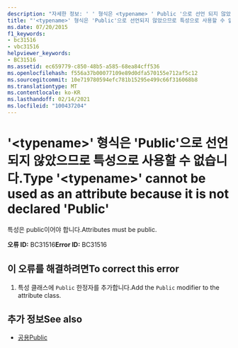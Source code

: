 ```yaml
---
description: "자세한 정보: ' ' 형식은 <typename> ' Public '으로 선언 되지 않았으므로 특성으로 사용할 수 없습니다."
title: "'<typename>' 형식은 'Public'으로 선언되지 않았으므로 특성으로 사용할 수 없습니다."
ms.date: 07/20/2015
f1_keywords:
- bc31516
- vbc31516
helpviewer_keywords:
- BC31516
ms.assetid: ec659779-c850-48b5-a585-68ea84cff536
ms.openlocfilehash: f556a37b00077109e89d0dfa570155e712af5c12
ms.sourcegitcommit: 10e719780594efc781b15295e499c66f316068b8
ms.translationtype: MT
ms.contentlocale: ko-KR
ms.lasthandoff: 02/14/2021
ms.locfileid: "100437204"
---
```

# <a name="type-typename-cannot-be-used-as-an-attribute-because-it-is-not-declared-public"></a><span data-ttu-id="02f1f-103">'\<typename>' 형식은 'Public'으로 선언되지 않았으므로 특성으로 사용할 수 없습니다.</span><span class="sxs-lookup"><span data-stu-id="02f1f-103">Type '\<typename>' cannot be used as an attribute because it is not declared 'Public'</span></span>

<span data-ttu-id="02f1f-104">특성은 public이어야 합니다.</span><span class="sxs-lookup"><span data-stu-id="02f1f-104">Attributes must be public.</span></span>  
  
 <span data-ttu-id="02f1f-105">**오류 ID:** BC31516</span><span class="sxs-lookup"><span data-stu-id="02f1f-105">**Error ID:** BC31516</span></span>  
  
## <a name="to-correct-this-error"></a><span data-ttu-id="02f1f-106">이 오류를 해결하려면</span><span class="sxs-lookup"><span data-stu-id="02f1f-106">To correct this error</span></span>  
  
1. <span data-ttu-id="02f1f-107">특성 클래스에 `Public` 한정자를 추가합니다.</span><span class="sxs-lookup"><span data-stu-id="02f1f-107">Add the `Public` modifier to the attribute class.</span></span>  
  
## <a name="see-also"></a><span data-ttu-id="02f1f-108">추가 정보</span><span class="sxs-lookup"><span data-stu-id="02f1f-108">See also</span></span>

- [<span data-ttu-id="02f1f-109">공용</span><span class="sxs-lookup"><span data-stu-id="02f1f-109">Public</span></span>](../language-reference/modifiers/public.md)
